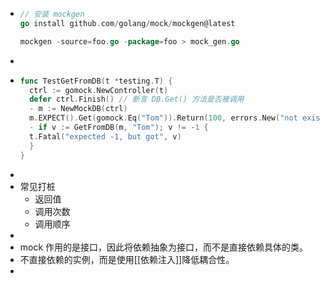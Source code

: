 - ```go
  // 安装 mockgen
  go install github.com/golang/mock/mockgen@latest
  
  mockgen -source=foo.go -package=foo > mock_gen.go
  
  ```
-
- ```go
  func TestGetFromDB(t *testing.T) {
    ctrl := gomock.NewController(t)
    defer ctrl.Finish() // 断言 DB.Get() 方法是否被调用
    - m := NewMockDB(ctrl)
    m.EXPECT().Get(gomock.Eq("Tom")).Return(100, errors.New("not exist"))// stub
    - if v := GetFromDB(m, "Tom"); v != -1 {
    t.Fatal("expected -1, but got", v)
    }
  }
  ```
-
- 常见打桩
	- 返回值
	- 调用次数
	- 调用顺序
-
- mock 作用的是接口，因此将依赖抽象为接口，而不是直接依赖具体的类。
- 不直接依赖的实例，而是使用[[依赖注入]]降低耦合性。
-
